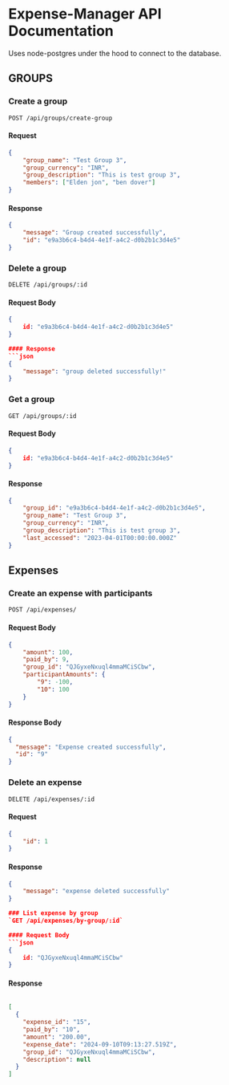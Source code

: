 # Expense-Manager API Documentation

Uses node-postgres under the hood to connect to the database.

## GROUPS

### Create a group 
`POST /api/groups/create-group`

#### Request
```json
{
    "group_name": "Test Group 3",
    "group_currency": "INR",
    "group_description": "This is test group 3",
    "members": ["Elden jon", "ben dover"]
}
```

#### Response
```json
{
    "message": "Group created successfully",
    "id": "e9a3b6c4-b4d4-4e1f-a4c2-d0b2b1c3d4e5"
}
```
### Delete a group

`DELETE /api/groups/:id`

#### Request Body
```json
{
    id: "e9a3b6c4-b4d4-4e1f-a4c2-d0b2b1c3d4e5"
}

#### Response
```json
{
    "message": "group deleted successfully!"
}
```

### Get a group

`GET /api/groups/:id`

#### Request Body
```json
{
    id: "e9a3b6c4-b4d4-4e1f-a4c2-d0b2b1c3d4e5"
}
```

#### Response
```json
{
    "group_id": "e9a3b6c4-b4d4-4e1f-a4c2-d0b2b1c3d4e5",
    "group_name": "Test Group 3",
    "group_currency": "INR",
    "group_description": "This is test group 3",
    "last_accessed": "2023-04-01T00:00:00.000Z"
}
```

## Expenses

### Create an expense with participants
`POST /api/expenses/`

#### Request Body

```json
{
    "amount": 100,
    "paid_by": 9,
    "group_id": "QJGyxeNxuql4mmaMCiSCbw",
    "participantAmounts": {
        "9": -100,
        "10": 100
    }
}
```

#### Response Body
```json
{
  "message": "Expense created successfully",
  "id": "9"
}
```

### Delete an expense
`DELETE /api/expenses/:id`

#### Request
```json
{
    "id": 1
}
```

#### Response
```json
{
    "message": "expense deleted successfully"
}

### List expense by group
`GET /api/expenses/by-group/:id`

#### Request Body
```json
{
    id: "QJGyxeNxuql4mmaMCiSCbw"
}
```
#### Response
```json

[
  {
    "expense_id": "15",
    "paid_by": "10",
    "amount": "200.00",
    "expense_date": "2024-09-10T09:13:27.519Z",
    "group_id": "QJGyxeNxuql4mmaMCiSCbw",
    "description": null
  }
]

```